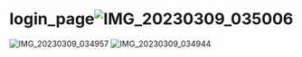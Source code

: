# login_page![IMG_20230309_035006](https://user-images.githubusercontent.com/99143468/223864588-47d42828-c917-4e24-9478-0521aba2c0e0.jpg)
![IMG_20230309_034957](https://user-images.githubusercontent.com/99143468/223864610-481591b7-3a6f-4585-9709-244539b13fb0.jpg)
![IMG_20230309_034944](https://user-images.githubusercontent.com/99143468/223864620-725a0503-5d56-45b3-90cf-d03d6c698f0a.jpg)

